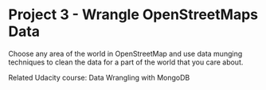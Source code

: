 # Project 3 - Wrangle OpenStreetMaps Data

Choose any area of the world in OpenStreetMap and use data munging techniques to clean the data for a part of the world that you care about.

Related Udacity course: Data Wrangling with MongoDB
